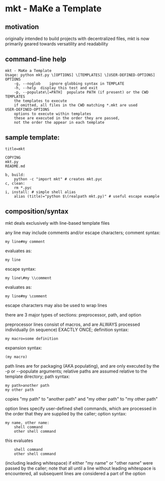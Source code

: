# mkt - MaKe a Template
## motivation
originally intended to build projects with decentralized files,
mkt is now primarily geared towards versatility and readability

## command-line help

    mkt - MaKe a Template
    Usage: python mkt.py \[OPTIONS] \[TEMPLATES] \[USER-DEFINED-OPTIONS]
    OPTIONS
    	-g, --noglob	ignore globbing syntax in TEMPLATE
    	-h, --help	display this test and exit
    	-p, --populate\[=PATH]	populate PATH (if present) or the CWD
    TEMPLATES
    	the templates to execute
    	if omitted, all files in the CWD matching *.mkt are used
    USER-DEFINED-OPTIONS
    	options to execute within templates
    	these are executed in the order they are passed,
    	not the order the appear in each template

## sample template:

    title=mkt
    
    COPYING
    mkt.py
    README.md
    
    b, build:
        python -c "import mkt" # creates mkt.pyc
    c, clean:
        rm *.pyc
    i, install: # simple shell alias
        alias (title)="python $\(realpath mkt.py)" # useful escape example

## composition/syntax
mkt deals exclusively with line-based template files

any line may include comments and/or escape characters;
comment syntax:

    my line#my comment

evaluates as:

    my line

escape syntax:

    my line\#my \\comment

evaluates as:

    my line#my \comment

escape characters may also be used to wrap lines

there are 3 major types of sections: preprocessor, path, and option

preprocessor lines consist of macros,
and are ALWAYS processed individually (in sequence) EXACTLY ONCE;
definition syntax:

    my macro=some definition

expansion syntax:

    (my macro)

path lines are for packaging (AKA populating),
and are only executed by the -p or --populate arguments;
relative paths are assumed relative to the template directory;
path syntax:

    my path>another path
    my other path

copies "my path" to "another path" and "my other path" to "my other path"

option lines specify user-defined shell commands,
which are processed in the order that they are supplied by the caller;
option syntax:

    my name, other name:
        shell command
        other shell command

this evaluates

        shell command
        other shell command

(including leading whitespace) if either "my name"
or "other name" were passed by the caller;
note that all until a line without leading whitespace is encountered,
all subsequent lines are considered a part of the option
